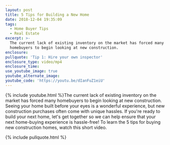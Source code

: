```yaml
---
layout: post
title: 5 Tips for Building a New Home
date: 2018-12-04 19:35:09
tags:
  - Home Buyer Tips
  - Real Estate
excerpt: >-
  The current lack of existing inventory on the market has forced many
  homebuyers to begin looking at new construction.
enclosure:
pullquote: 'Tip 1: Hire your own inspector'
enclosure_type: video/mp4
enclosure_time:
use_youtube_image: true
youtube_alternate_image:
youtube_code: 'https://youtu.be/dIanFuZ1eiU'
---
```


{% include youtube.html %}The current lack of existing inventory on the market has forced many homebuyers to begin looking at new construction. Seeing your home built before your eyes is a wonderful experience, but new construction purchases often come with unique hassles. If you're ready to build your next home, let's get together so we can help ensure that your next home-buying experience is hassle-free! To learn the 5 tips for buying new construction homes, watch this short video.&nbsp;

{% include pullquote.html %}